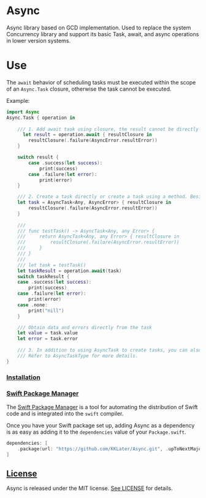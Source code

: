 # Async
Async library based on GCD implementation. Used to replace the system Concurrency library and support its basic Task, await, and async operations in lower version systems.

# Use



The `await` behavior of scheduling tasks must be executed within the scope of an `Async.Task` closure, otherwise the task cannot be executed.

Example:

```swift
import Async
Async.Task { operation in
	
    /// 1. Add await task using closure, the result cannot be directly obtained, it needs to be obtained using a case statement.
	  let result = operation.await { resultClosure in
        resultClosure(.failure(AsyncError.resultError))
    }

    switch result {
        case .success(let success):
            print(success)
        case .failure(let error):
            print(error)
    }

    /// 2. Create a task directly or create a task using a method. Besides using a case statement to obtain data or errors, data or errors can be obtained directly through the task.
    let task = AsyncTask<Any, AsyncError> { resultClosure in
        resultClosure(.failure(AsyncError.resultError))
    }
    
    /// 
    /// func testTask() -> AsyncTask<Any, any Error> {
    ///     return AsyncTask<Any, any Error> { resultClosure in
    ///         resultClosure(.failure(AsyncError.resultError))
    ///     }
    /// }
    ///
    /// let task = testTask()
    let taskResult = operation.await(task)
    switch taskResult {
    case .success(let success):
        print(success)
    case .failure(let error):
        print(error)
    case .none:
        print("nill")
    }

    /// Obtain data and errors directly from the task
    let value = task.value
    let error = task.error
            
    /// 3. In addition to using AsyncTask to create tasks, you can also conform to AsyncTaskType to customize tasks for consistent behavior in a series of tasks.
    /// Refer to AsyncTaskType for more details.
}
```

### [Installation](https://github.com/KKLater/Async#installation)

### [Swift Package Manager](https://github.com/KKLater/Async#swift-package-manager)

The [Swift Package Manager](https://swift.org/package-manager/) is a tool for automating the distribution of Swift code and is integrated into the `swift` compiler.

Once you have your Swift package set up, adding Async as a dependency is as easy as adding it to the `dependencies` value of your `Package.swift`.



```swift
dependencies: [
    .package(url: "https://github.com/KKLater/Async.git", .upToNextMajor(from: "0.0.1"))
]
```



## [License](https://github.com/KKLater/Async#license)

Async is released under the MIT license. [See LICENSE](https://github.com/KKLater/Async/blob/main/LICENSE) for details.

